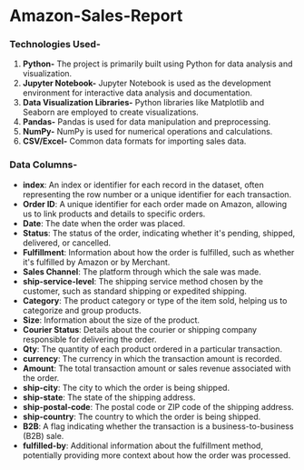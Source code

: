 # Amazon-Sales-Report

### Technologies Used- 

1. **Python-** The project is primarily built using Python for data analysis and visualization.
2. **Jupyter Notebook-** Jupyter Notebook is used as the development environment for interactive data analysis and documentation.
3. **Data Visualization Libraries-** Python libraries like Matplotlib and Seaborn are employed to create visualizations.
4. **Pandas-** Pandas is used for data manipulation and preprocessing.
5. **NumPy-** NumPy is used for numerical operations and calculations.
6. **CSV/Excel-** Common data formats for importing sales data.

### Data Columns-

- **index**: An index or identifier for each record in the dataset, often representing the row number or a unique identifier for each transaction.
- **Order ID**: A unique identifier for each order made on Amazon, allowing us to link products and details to specific orders.
- **Date**: The date when the order was placed.
- **Status**: The status of the order, indicating whether it's pending, shipped, delivered, or cancelled.
- **Fulfillment**: Information about how the order is fulfilled, such as whether it's fulfilled by Amazon or by Merchant.
- **Sales Channel**: The platform through which the sale was made.
- **ship-service-level**: The shipping service method chosen by the customer, such as standard shipping or expedited shipping.
- **Category**: The product category or type of the item sold, helping us to categorize and group products.
- **Size**: Information about the size of the product.
- **Courier Status**: Details about the courier or shipping company responsible for delivering the order.
- **Qty**: The quantity of each product ordered in a particular transaction.
- **currency**: The currency in which the transaction amount is recorded.
- **Amount**: The total transaction amount or sales revenue associated with the order.
- **ship-city**: The city to which the order is being shipped.
- **ship-state**: The state of the shipping address.
- **ship-postal-code**: The postal code or ZIP code of the shipping address.
- **ship-country**: The country to which the order is being shipped.
- **B2B**: A flag indicating whether the transaction is a business-to-business (B2B) sale.
- **fulfilled-by**: Additional information about the fulfillment method, potentially providing more context about how the order was processed.



